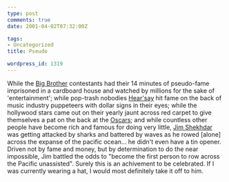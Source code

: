 ```yaml
---
type: post
comments: true
date: 2001-04-02T07:32:00Z

tags:
- Uncategorized
title: Pseudo

wordpress_id: 1319
---
```


While the [Big Brother](http://www.bigbrother.terra.com/) contestants had their 14 minutes of pseudo-fame imprisoned in a cardboard house and watched by millions for the sake of 'entertainment'; while pop-trash nobodies [Hear'say](http://www.popstarsonline.net/) hit fame on the back of music industry puppeteers with dollar signs in their eyes; while the hollywood stars came out on their yearly jaunt across red carpet to give themselves a pat on the back at the [Oscars](http://www.oscar.com/); and while countless other people have become rich and famous for doing very little, [Jim Shekhdar](http://news.bbc.co.uk/hi/english/world/asia-pacific/newsid_1250000/1250723.stm) was getting attacked by sharks and battered by waves as he rowed [alone] across the expanse of the pacific ocean… he didn't even have a tin opener. Driven not by fame and money, but by determination to do the near impossible, Jim battled the odds to "become the first person to row across the Pacific unassisted". Surely this is an achivement to be celebrated. If I was currently wearing a hat, I would most definitely take it off to him.   
